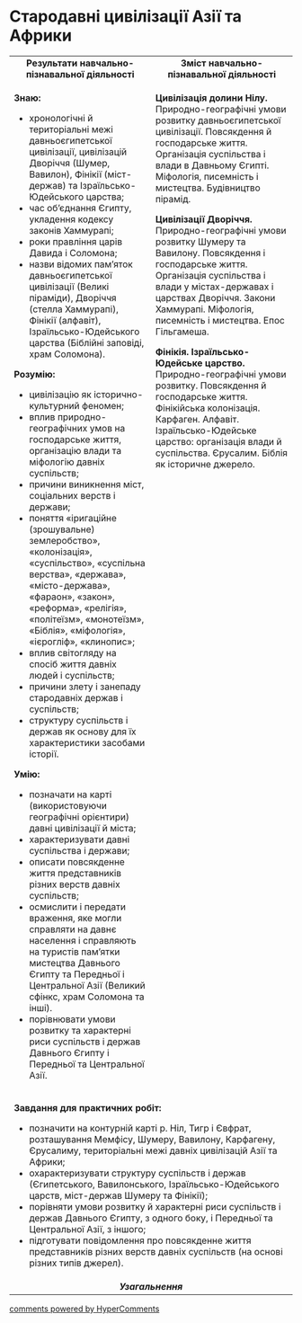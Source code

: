<div id="hypercomments_widget" class="js-hypercomments-widget invisible"></div>

# Стародавні цивілізації Азії та Африки

<table>
<tr>
<td width="50%" align="center"><b>Результати навчально-пізнавальної діяльності</b></td> 
<td width="50%" align="center"><b>Зміст навчально-пізнавальної діяльності</b></td>
</tr>
<tr>
<td width="50%" style="vertical-align:top !important;">
<p><strong>Знаю:</strong></p>
<ul>
<li>хронологічні й територіальні межі давньоєгипетської цивілізації, цивілізацій Дворіччя (Шумер, Вавилон), Фінікії (міст-держав) та Ізраїльсько-Юдейського царства;</li>
<li>час об&rsquo;єднання Єгипту, укладення кодексу законів Хаммурапі;</li>
<li>роки правління царів Давида і Соломона;</li>
<li>назви відомих пам&rsquo;яток давньоєгипетської цивілізації (Великі піраміди), Дворіччя (стелла Хаммурапі), Фінікії (алфавіт), Ізраїльсько-Юдейського царства (Біблійні заповіді, храм Соломона).</li>
</ul>
<p><strong>Розумію:</strong></p>
<ul>
<li>цивілізацію як історично-культурний феномен;</li>
<li>вплив природно-географічних умов на господарське життя, організацію влади та міфологію давніх суспільств;</li>
<li>причини виникнення міст, соціальних верств і держави;</li>
<li>поняття &laquo;іригаційне (зрошувальне) землеробство&raquo;, &laquo;колонізація&raquo;, &laquo;суспільство&raquo;, &laquo;суспільна верства&raquo;, &laquo;держава&raquo;, &laquo;місто-держава&raquo;, &laquo;фараон&raquo;, &laquo;закон&raquo;, &laquo;реформа&raquo;, &laquo;релігія&raquo;, &laquo;політеїзм&raquo;, &laquo;монотеїзм&raquo;, &laquo;Біблія&raquo;, &laquo;міфологія&raquo;, &laquo;ієрогліф&raquo;, &laquo;клинопис&raquo;;</li>
<li>вплив світогляду на спосіб життя давніх людей і суспільств;</li>
<li>причини злету і занепаду стародавніх держав і суспільств;</li>
<li>структуру суспільств і держав як основу для їх характеристики засобами історії.</li>
</ul>
<p><strong>У</strong><strong>мію:</strong></p>
<ul>
<li>позначати на карті (використовуючи географічні орієнтири) давні цивілізації й міста;</li>
<li>характеризувати давні суспільства і держави;</li>
<li>описати повсякденне життя представників різних верств давніх суспільств;</li>
<li>осмислити і передати враження, яке могли справляти на давнє населення і справляють на туристів пам&rsquo;ятки мистецтва Давнього Єгипту та Передньої і Центральної Азії (Великий сфінкс, храм Соломона та інші).</li>
<li>порівнювати умови розвитку та характерні риси суспільств і держав Давнього Єгипту і Передньої та Центральної Азії.</li>
</ul>
</td>
<td width="50%" style="vertical-align:top !important;">
<p><strong>Цивілізація долини Нілу. </strong>Природно-географічні умови розвитку давньоєгипетської цивілізації. Повсякдення й господарське життя. Організація суспільства і влади в Давньому Єгипті. Міфологія, писемність і мистецтва. Будівництво пірамід.</p>
<p><strong>Цивілізації Дворіччя. </strong>Природно-географічні умови розвитку Шумеру та Вавилону. Повсякдення і господарське життя. Організація суспільства і влади у містах-державах і царствах Дворіччя. Закони Хаммурапі. Міфологія, писемність і мистецтва. Епос Гільгамеша.</p>
<p><strong>Фінікія. Ізраїльсько-Юдейське царство. </strong>Природно-географічні умови розвитку. Повсякдення й господарське життя. Фінікійська колонізація. Карфаген. Алфавіт. Ізраїльсько-Юдейське царство: організація влади й суспільства. Єрусалим. Біблія як історичне джерело.</p>
</td>
</tr>
<tr>
<td colspan="2">
<p><strong>Завдання для практичних робіт:</strong></p>
<ul>
<li>позначити на контурній карті р. Ніл, Тигр і Євфрат, розташування Мемфісу, Шумеру, Вавилону, Карфагену, Єрусалиму, територіальні межі давніх цивілізацій Азії та Африки;</li>
<li>охарактеризувати структуру суспільств і держав (Єгипетського, Вавилонського, Ізраїльсько-Юдейського царств, міст-держав Шумеру та Фінікії);</li>
<li>порівняти умови розвитку й характерні риси суспільств і держав Давнього Єгипту, з одного боку, і Передньої та Центральної Азії, з іншого;</li>
<li>підготувати повідомлення про повсякденне життя представників різних верств давніх суспільств (на основі різних типів джерел).</li>
</ul>
</td>
</tr>
<tr>
<td colspan="2" align="center"><b><i>Узагальнення</i></b></td>
</tr>
</table>

<div class="js-hypercomments-container">
<a href="http://hypercomments.com" class="hc-link" title="comments widget">comments powered by HyperComments</a>
</div>
